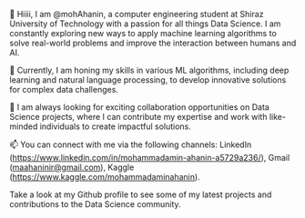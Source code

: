 👋 Hiiii, I am @mohAhanin, a computer engineering student at Shiraz University of Technology with a passion for all things Data Science. I am constantly exploring new ways to apply machine learning algorithms to solve real-world problems and improve the interaction between humans and AI. 

🌱 Currently, I am honing my skills in various ML algorithms, including deep learning and natural language processing, to develop innovative solutions for complex data challenges. 

💞️ I am always looking for exciting collaboration opportunities on Data Science projects, where I can contribute my expertise and work with like-minded individuals to create impactful solutions. 

📫 You can connect with me via the following channels:
LinkedIn (https://www.linkedin.com/in/mohammadamin-ahanin-a5729a236/), 
Gmail (maahaninir@gmail.com), 
Kaggle (https://www.kaggle.com/mohammadaminahanin).

Take a look at my Github profile to see some of my latest projects and contributions to the Data Science community.

<!---
mohAhanin/mohAhanin is a ✨ special ✨ repository because its `README.md` (this file) appears on your GitHub profile.
You can click the Preview link to take a look at your changes.
--->
